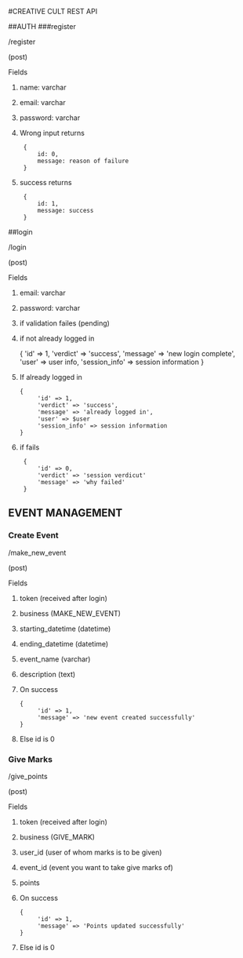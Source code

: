 #CREATIVE CULT REST API

##AUTH 
###register

/register

(post)

Fields
1. name: varchar
2. email: varchar
3. password: varchar


1. Wrong input returns 

        {
            id: 0,
            message: reason of failure
        }
   
2. success returns

        {
            id: 1,
            message: success
        }

##login

/login

(post)

Fields
1. email: varchar
2. password: varchar


1. if validation failes (pending)
2. if not already logged in
   

    {
       'id' => 1,
       'verdict' => 'success',
       'message' => 'new login complete',
       'user' => user info,
       'session_info' => session information
    }
3. If already logged in 

       {
            'id' => 1,
            'verdict' => 'success',
            'message' => 'already logged in',
            'user' => $user
            'session_info' => session information
       }
   
4. if fails
    
        {
            'id' => 0,
            'verdict' => 'session verdicut'
            'message' => 'why failed'
        }

## EVENT MANAGEMENT
### Create Event

/make_new_event

(post)

Fields
1. token (received after login)
2. business (MAKE_NEW_EVENT)
3. starting_datetime (datetime)
4. ending_datetime (datetime)
5. event_name (varchar)
6. description (text)


1. On success
   
       {
            'id' => 1,
            'message' => 'new event created successfully'
       }

2. Else id is 0

### Give Marks

/give_points

(post)

Fields
1. token (received after login)
2. business (GIVE_MARK)
3. user_id (user of whom marks is to be given)
4. event_id (event you want to take give marks of)
5. points


1. On success

       {
            'id' => 1,
            'message' => 'Points updated successfully'
       }
2. Else id is 0
